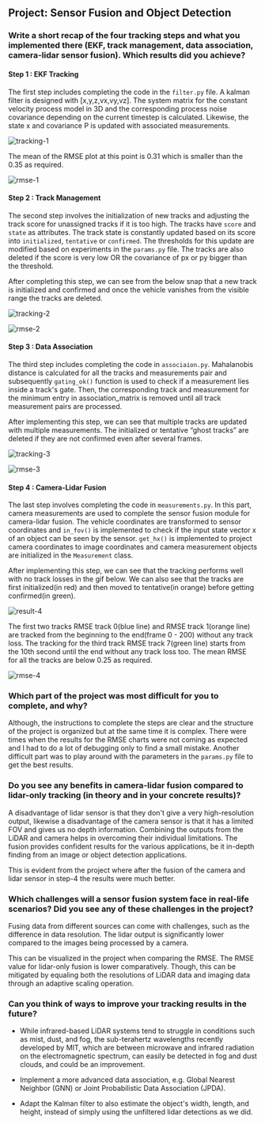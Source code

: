 ## Project: Sensor Fusion and Object Detection


### Write a short recap of the four tracking steps and what you implemented there (EKF, track management, data association, camera-lidar sensor fusion). Which results did you achieve?

#### Step 1 : EKF Tracking

The first step includes completing the code in the `filter.py` file. A kalman filter is designed with [x,y,z,vx,vy,vz]. The system matrix for the constant velocity process model in 3D and the corresponding process noise covariance depending on the current timestep is calculated. Likewise, the state x and covariance P is updated with associated measurements.

![tracking-1](./img/final/step-1/tracking.png)

The mean of the RMSE plot at this point is 0.31 which is smaller than the 0.35 as required.

![rmse-1](./img/final/step-1/rmse.png)


#### Step 2 : Track Management

The second step involves the initialization of new tracks and adjusting the track score for unassigned tracks if it is too high. The tracks have `score` and `state` as attributes. The track state is constantly updated based on its score into `initialized`, `tentative` or `confirmed`. The thresholds for this update are modified based on experiments in the `params.py` file. The tracks are also deleted if the score is very low OR the covariance of px or py bigger than the threshold.

After completing this step, we can see from the below snap that a new track is initialized and confirmed and once the vehicle vanishes from the visible range the tracks are deleted.

![tracking-2](./img/final/step-2/tracking.png)

![rmse-2](./img/final/step-2/rmse.png)


#### Step 3 : Data Association

The third step includes completing the code in `associaion.py`. Mahalanobis distance is calculated for all the tracks and measurements pair and subsequently `gating_ok()` function is used to check if a measurement lies inside a track's gate. Then, the corresponding track and measurement for the minimum entry in association_matrix is removed until all track measurement pairs are processed.

After implementing this step, we can see that multiple tracks are updated with multiple measurements. The initialized or tentative “ghost tracks” are deleted if they are not confirmed even after several frames.

![tracking-3](./img/final/step-3/tracking.png)

![rmse-3](./img/final/step-3/rmse.png)

<!--
![console-3](./img/final/step-3/console.png)
-->


#### Step 4 : Camera-Lidar Fusion

The last step involves completing the code in `measurements.py`. In this part, camera measurements are used to complete the sensor fusion module for camera-lidar fusion. The vehicle coordinates are transformed to sensor coordinates and `in_fov()` is implemented to check if the input state vector x of an object can be seen by the sensor. `get_hx()` is implemented to project camera coordinates to image coordinates and camera measurement objects are initialized in the `Measurement` class.

After implementing this step, we can see that the tracking performs well with no track losses in the gif below. We can also see that the tracks are first initialized(in red) and then moved to tentative(in orange) before getting confirmed(in green).

![result-4](./img/final/step-4/result.gif)

The first two tracks RMSE track 0(blue line) and RMSE track 1(orange line) are tracked from the beginning to the end(frame 0 - 200) without any track loss. The tracking for the third track RMSE track 7(green line) starts from the 10th second until the end without any track loss too. The mean RMSE for all the tracks are below 0.25 as required.

![rmse-4](./img/final/step-4/rmse.png)



### Which part of the project was most difficult for you to complete, and why?

Although, the instructions to complete the steps are clear and the structure of the project is organized but at the same time it is complex. There were times when the results for the RMSE charts were not coming as expected and I had to do a lot of debugging only to find a small mistake. Another difficult part was to play around with the parameters in the `params.py` file to get the best results.

### Do you see any benefits in camera-lidar fusion compared to lidar-only tracking (in theory and in your concrete results)?

A disadvantage of lidar sensor is that they don't give a very high-resolution output, likewise a disadvantage of the camera sensor is that it has a limited FOV and gives us no depth information. Combining the outputs from the LiDAR and camera helps in overcoming their individual limitations. The fusion provides confident results for the various applications, be it in-depth finding from an image or object detection applications.

This is evident from the project where after the fusion of the camera and lidar sensor in step-4 the results were much better.


### Which challenges will a sensor fusion system face in real-life scenarios? Did you see any of these challenges in the project?

Fusing data from different sources can come with challenges, such as the difference in data resolution. The lidar output is significantly lower compared to the images being processed by a camera.

This can be visualized in the project when comparing the RMSE. The RMSE value for lidar-only fusion is lower comparatively. Though, this can be mitigated by equaling both the resolutions of LiDAR data and imaging data through an adaptive scaling operation.


### Can you think of ways to improve your tracking results in the future?

- While infrared-based LiDAR systems tend to struggle in conditions such as mist, dust, and fog, the sub-terahertz wavelengths recently developed by MIT, which are between microwave and infrared radiation on the electromagnetic spectrum, can easily be detected in fog and dust clouds, and could be an improvement.

- Implement a more advanced data association, e.g. Global Nearest Neighbor (GNN) or Joint Probabilistic Data Association (JPDA).

- Adapt the Kalman filter to also estimate the object's width, length, and height, instead of simply using the unfiltered lidar detections as we did.
